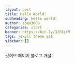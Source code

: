 ```yaml
---
layout: post
title: Hello World!
subheading: hello world!
author: sbe03005
categories: start
banner: https://bit.ly/32PAjtM
tags: jekyll theme yat
sidebar: []
---
```


깃허브 페이지 블로그 개설!
